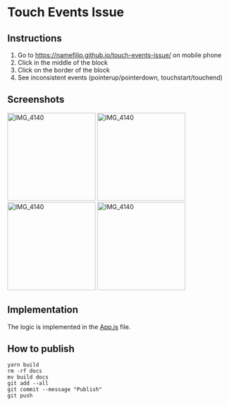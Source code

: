 # Touch Events Issue

## Instructions

1. Go to https://namefilip.github.io/touch-events-issue/ on mobile phone
2. Click in the middle of the block
3. Click on the border of the block
4. See inconsistent events (pointerup/pointerdown, touchstart/touchend)

## Screenshots

<img src="https://user-images.githubusercontent.com/834796/178831563-a33e3ed7-304a-42fa-b6f1-0bab67544202.PNG" alt="IMG_4140" width="200"> <img src="https://user-images.githubusercontent.com/834796/178831581-7519dc78-565d-4baf-b1a3-abdae4b8f708.PNG" alt="IMG_4140" width="200"> <img src="https://user-images.githubusercontent.com/834796/178831594-358bdfb8-f349-4e8d-8842-8a7f0dd25def.PNG" alt="IMG_4140" width="200"> <img src="https://user-images.githubusercontent.com/834796/178831610-9b418100-8d62-4c18-a1c2-963b01dc8682.PNG" alt="IMG_4140" width="200">

## Implementation

The logic is implemented in the [App.js](https://github.com/NameFILIP/touch-events-issue/blob/main/src/App.js) file.

## How to publish

```
yarn build
rm -rf docs
mv build docs
git add --all
git commit --message "Publish"
git push
```
